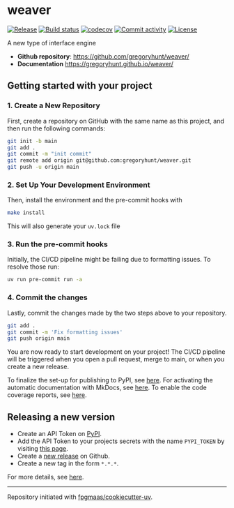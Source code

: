# weaver

[![Release](https://img.shields.io/github/v/release/gregoryhunt/weaver)](https://img.shields.io/github/v/release/gregoryhunt/weaver)
[![Build status](https://img.shields.io/github/actions/workflow/status/gregoryhunt/weaver/main.yml?branch=main)](https://github.com/gregoryhunt/weaver/actions/workflows/main.yml?query=branch%3Amain)
[![codecov](https://codecov.io/gh/gregoryhunt/weaver/branch/main/graph/badge.svg)](https://codecov.io/gh/gregoryhunt/weaver)
[![Commit activity](https://img.shields.io/github/commit-activity/m/gregoryhunt/weaver)](https://img.shields.io/github/commit-activity/m/gregoryhunt/weaver)
[![License](https://img.shields.io/github/license/gregoryhunt/weaver)](https://img.shields.io/github/license/gregoryhunt/weaver)

A new type of interface engine

- **Github repository**: <https://github.com/gregoryhunt/weaver/>
- **Documentation** <https://gregoryhunt.github.io/weaver/>

## Getting started with your project

### 1. Create a New Repository

First, create a repository on GitHub with the same name as this project, and then run the following commands:

```bash
git init -b main
git add .
git commit -m "init commit"
git remote add origin git@github.com:gregoryhunt/weaver.git
git push -u origin main
```

### 2. Set Up Your Development Environment

Then, install the environment and the pre-commit hooks with

```bash
make install
```

This will also generate your `uv.lock` file

### 3. Run the pre-commit hooks

Initially, the CI/CD pipeline might be failing due to formatting issues. To resolve those run:

```bash
uv run pre-commit run -a
```

### 4. Commit the changes

Lastly, commit the changes made by the two steps above to your repository.

```bash
git add .
git commit -m 'Fix formatting issues'
git push origin main
```

You are now ready to start development on your project!
The CI/CD pipeline will be triggered when you open a pull request, merge to main, or when you create a new release.

To finalize the set-up for publishing to PyPI, see [here](https://fpgmaas.github.io/cookiecutter-uv/features/publishing/#set-up-for-pypi).
For activating the automatic documentation with MkDocs, see [here](https://fpgmaas.github.io/cookiecutter-uv/features/mkdocs/#enabling-the-documentation-on-github).
To enable the code coverage reports, see [here](https://fpgmaas.github.io/cookiecutter-uv/features/codecov/).

## Releasing a new version

- Create an API Token on [PyPI](https://pypi.org/).
- Add the API Token to your projects secrets with the name `PYPI_TOKEN` by visiting [this page](https://github.com/gregoryhunt/weaver/settings/secrets/actions/new).
- Create a [new release](https://github.com/gregoryhunt/weaver/releases/new) on Github.
- Create a new tag in the form `*.*.*`.

For more details, see [here](https://fpgmaas.github.io/cookiecutter-uv/features/cicd/#how-to-trigger-a-release).

---

Repository initiated with [fpgmaas/cookiecutter-uv](https://github.com/fpgmaas/cookiecutter-uv).
